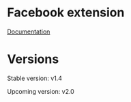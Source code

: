 # Facebook extension

[Documentation](https://defold.github.io/extension-facebook)

# Versions

Stable version: v1.4

Upcoming version: v2.0
